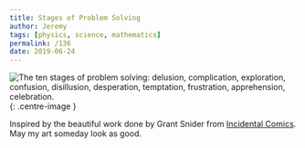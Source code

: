 ```yaml
---
title: Stages of Problem Solving
author: Jeremy
tags: [physics, science, mathematics]
permalink: /136
date: 2019-06-24
---
```


![The ten stages of problem solving: delusion, complication, exploration, confusion, disillusion, desperation, temptation, frustration, apprehension, celebration.](https://res.cloudinary.com/dh3hm8pb7/image/upload/c_scale,q_auto:best,w_615/v1535842782/Handwaving/Published/StagesOfSolvingAProblem.png){: .centre-image }

Inspired by the beautiful work done by Grant Snider from [Incidental Comics](http://www.incidentalcomics.com/). May my art someday look as good.
